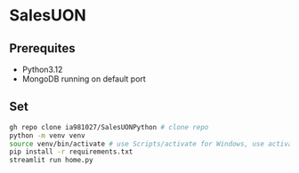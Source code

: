 # SalesUON

## Prerequites
- Python3.12
- MongoDB running on default port

## Set
```bash
gh repo clone ia981027/SalesUONPython # clone repo
python -m venv venv
source venv/bin/activate # use Scripts/activate for Windows, use activate.fish for fish shell
pip install -r requirements.txt
streamlit run home.py
```
